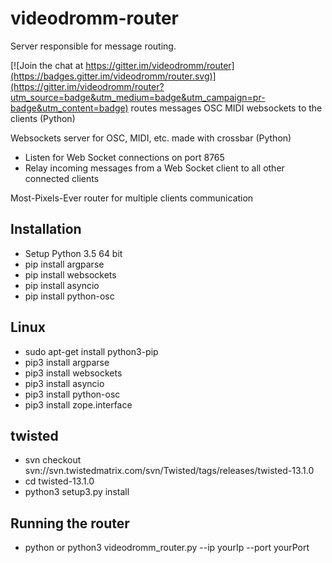 # videodromm-router
Server responsible for message routing. 

[![Join the chat at https://gitter.im/videodromm/router](https://badges.gitter.im/videodromm/router.svg)](https://gitter.im/videodromm/router?utm_source=badge&utm_medium=badge&utm_campaign=pr-badge&utm_content=badge)
routes messages OSC MIDI websockets to the clients (Python)

Websockets server for OSC, MIDI, etc. made with crossbar (Python)
* Listen for Web Socket connections on port 8765
* Relay incoming messages from a Web Socket client to all other connected clients

Most-Pixels-Ever router for multiple clients communication

## Installation

- Setup Python 3.5 64 bit
- pip install argparse 
- pip install websockets
- pip install asyncio
- pip install python-osc


## Linux
- sudo apt-get install python3-pip
- pip3 install argparse
- pip3 install websockets
- pip3 install asyncio
- pip3 install python-osc
- pip3 install zope.interface

## twisted
- svn checkout svn://svn.twistedmatrix.com/svn/Twisted/tags/releases/twisted-13.1.0
- cd twisted-13.1.0
- python3 setup3.py install

## Running the router
- python or python3 videodromm_router.py --ip yourIp --port yourPort

